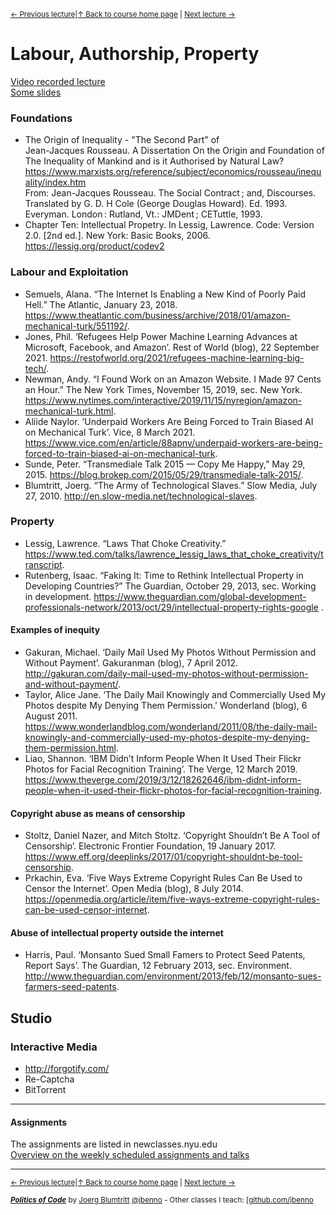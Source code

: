 <sup>[&larr; Previous lecture](/files/07.md)|[&uarr; Back to course home page](/README.md) | [Next lecture &rarr;](/files/09.md)</sup>  

# Labour, Authorship, Property
[Video recorded lecture](https://youtu.be/z2tc54aqvto)  
[Some slides](/files/slides/Week_08.pdf)

### Foundations
- The Origin of Inequality - "The Second Part" of  
Jean-Jacques Rousseau. A Dissertation On the Origin and Foundation of
The Inequality of Mankind and is it Authorised by Natural Law?  
https://www.marxists.org/reference/subject/economics/rousseau/inequality/index.htm  
From: Jean-Jacques Rousseau. The Social Contract ; and, Discourses. Translated by G. D. H Cole (George Douglas Howard). Ed. 1993. Everyman. London : Rutland, Vt.: JMDent ; CETuttle, 1993.
- Chapter Ten: Intellectual Propetry. In Lessig, Lawrence. Code: Version 2.0. [2nd ed.]. New York: Basic Books, 2006. https://lessig.org/product/codev2

### Labour and Exploitation
- Semuels, Alana. “The Internet Is Enabling a New Kind of Poorly Paid Hell.” The Atlantic, January 23, 2018. https://www.theatlantic.com/business/archive/2018/01/amazon-mechanical-turk/551192/.
- Jones, Phil. ‘Refugees Help Power Machine Learning Advances at Microsoft, Facebook, and Amazon’. Rest of World (blog), 22 September 2021. https://restofworld.org/2021/refugees-machine-learning-big-tech/.
- Newman, Andy. “I Found Work on an Amazon Website. I Made 97 Cents an Hour.” The New York Times, November 15, 2019, sec. New York. https://www.nytimes.com/interactive/2019/11/15/nyregion/amazon-mechanical-turk.html.
- Aliide Naylor. ‘Underpaid Workers Are Being Forced to Train Biased AI on Mechanical Turk’. Vice, 8 March 2021. https://www.vice.com/en/article/88apnv/underpaid-workers-are-being-forced-to-train-biased-ai-on-mechanical-turk.
- Sunde, Peter. “Transmediale Talk 2015 — Copy Me Happy,” May 29, 2015. https://blog.brokep.com/2015/05/29/transmediale-talk-2015/.
- Blumtritt, Joerg. “The Army of Technological Slaves.” Slow Media, July 27, 2010. http://en.slow-media.net/technological-slaves.


### Property
- Lessig, Lawrence. “Laws That Choke Creativity.” https://www.ted.com/talks/lawrence_lessig_laws_that_choke_creativity/transcript.
- Rutenberg, Isaac. “Faking It: Time to Rethink Intellectual Property in Developing Countries?” The Guardian, October 29, 2013, sec. Working in development. https://www.theguardian.com/global-development-professionals-network/2013/oct/29/intellectual-property-rights-google .

#### Examples of inequity
- Gakuran, Michael. ‘Daily Mail Used My Photos Without Permission and Without Payment’. Gakuranman (blog), 7 April 2012. http://gakuran.com/daily-mail-used-my-photos-without-permission-and-without-payment/.
- Taylor, Alice Jane. ‘The Daily Mail Knowingly and Commercially Used My Photos despite My Denying Them Permission.’ Wonderland (blog), 6 August 2011. https://www.wonderlandblog.com/wonderland/2011/08/the-daily-mail-knowingly-and-commercially-used-my-photos-despite-my-denying-them-permission.html.
- Liao, Shannon. ‘IBM Didn’t Inform People When It Used Their Flickr Photos for Facial Recognition Training’. The Verge, 12 March 2019. https://www.theverge.com/2019/3/12/18262646/ibm-didnt-inform-people-when-it-used-their-flickr-photos-for-facial-recognition-training.

#### Copyright abuse as means of censorship
- Stoltz, Daniel Nazer, and Mitch Stoltz. ‘Copyright Shouldn’t Be A Tool of Censorship’. Electronic Frontier Foundation, 19 January 2017. https://www.eff.org/deeplinks/2017/01/copyright-shouldnt-be-tool-censorship.
- Prkachin, Eva. ‘Five Ways Extreme Copyright Rules Can Be Used to Censor the Internet’. Open Media (blog), 8 July 2014. https://openmedia.org/article/item/five-ways-extreme-copyright-rules-can-be-used-censor-internet.

#### Abuse of intellectual property outside the internet
- Harris, Paul. ‘Monsanto Sued Small Famers to Protect Seed Patents, Report Says’. The Guardian, 12 February 2013, sec. Environment. http://www.theguardian.com/environment/2013/feb/12/monsanto-sues-farmers-seed-patents.



## Studio
### Interactive Media
- http://forgotify.com/
- Re-Captcha
- BitTorrent

***

#### Assignments
The assignments are listed in newclasses.nyu.edu  
[Overview on the weekly scheduled assignments and talks](https://docs.google.com/spreadsheets/d/10sTVIMTuhJcucApQ2_A34UC9M1YQ270t3X0l6DZnmDw/edit?usp=sharing)


***
<sup>[&larr; Previous lecture](/files/07.md)|[&uarr; Back to course home page](/README.md) | [Next lecture &rarr;](/files/09.md)</sup>  
  
<sup> ***[Politics of Code](/README.md)*** by [Joerg Blumtritt](https://jbenno.net) [@jbenno](https://twitter.com/jbenno) - Other classes I teach: [[github.com/jbenno](https://github.com/jbenno/teaching/)</sup>
